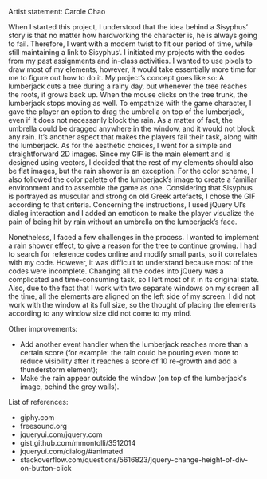 Artist statement: Carole Chao

  
  When I started this project, I understood that the idea behind a Sisyphus’ story is that no matter how hardworking the character is, he is always going to fail. Therefore, I went with a modern twist to fit our period of time, while still maintaining a link to Sisyphus’. I initiated my projects with the codes from my past assignments and in-class activities. I wanted to use pixels to draw most of my elements, however, it would take essentially more time for me to figure out how to do it.  My project’s concept goes like so: A lumberjack cuts a tree during a rainy day, but whenever the tree reaches the roots, it grows back up. When the mouse clicks on the tree trunk, the lumberjack stops moving as well. To empathize with the game character, I gave the player an option to drag the umbrella on top of the lumberjack, even if it does not necessarily block the rain. As a matter of fact, the umbrella could be dragged anywhere in the window, and it would not block any rain. It’s another aspect that makes the players fail their task, along with the lumberjack. As for the aesthetic choices, I went for a simple and straightforward 2D images. Since my GIF is the main element and is designed using vectors, I decided that the rest of my elements should also be flat images, but the rain shower is an exception. For the color scheme, I also followed the color palette of the lumberjack’s image to create a familiar environment and to assemble the game as one. Considering that Sisyphus is portrayed as muscular and strong on old Greek artefacts, I chose the GIF according to that criteria. Concerning the instructions, I used jQuery UI’s dialog interaction and I added an emoticon to make the player visualize the pain of being hit by rain without an umbrella on the lumberjack’s face. 

  Nonetheless, I faced a few challenges in the process. I wanted to implement a rain shower effect, to give a reason for the tree to continue growing. I had to search for reference codes online and modify small parts, so it correlates with my code. However, it was difficult to understand because most of the codes were incomplete. Changing all the codes into jQuery was a complicated and time-consuming task, so I left most of it in its original state. Also, due to the fact that I work with two separate windows on my screen all the time, all the elements are aligned on the left side of my screen. I did not work with the window at its full size, so the thought of placing the elements according to any window size did not come to my mind. 

Other improvements: 
-	Add another event handler when the lumberjack reaches more than a certain score (for example: the rain could be pouring even more to reduce visibility after it reaches a score of 10 re-growth and add a thunderstorm element);
- Make the rain appear outside the window (on top of the lumberjack's image, behind the grey walls).

List of references:
-	giphy.com
-	freesound.org
-	jqueryui.com/jquery.com
-	gist.github.com/mmontolli/3512014
-	jqueryui.com/dialog/#animated
-	stackoverflow.com/questions/5616823/jquery-change-height-of-div-on-button-click


